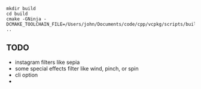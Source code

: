 ```
mkdir build
cd build
cmake -GNinja -DCMAKE_TOOLCHAIN_FILE=/Users/john/Documents/code/cpp/vcpkg/scripts/buildsystems/vcpkg.cmake ..
```

## TODO
* instagram filters like sepia 
* some special effects filter like wind, pinch, or spin
* cli option 
* 